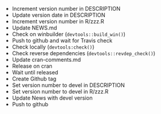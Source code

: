 * Increment version number in DESCRIPTION
* Update version date in DESCRIPTION
* Increment version number in R/zzz.R
* Update NEWS.md
* Check on winbuilder (`devtools::build_win()`)
* Push to github and wait for Travis check
* Check locally (`devtools:check()`)
* Check reverse dependencies (`devtools::revdep_check()`)
* Update cran-comments.md
* Release on cran
* Wait until released
* Create Github tag
* Set version number to devel in DESCRIPTION
* Set version number to devel in R/zzz.R
* Update News with devel version 
* Push to github
